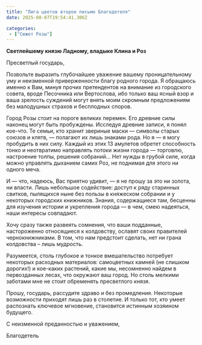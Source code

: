 ```yaml
---
title: "Лига цветов второе письмо Благодетеля"
date: 2025-08-07T19:54:41.306Z

categories:
 - ["Сюжет Розы"]
---
```


**Светлейшему князю Ладному, владыке Клина и Роз**

Пресветлый государь,

Позвольте выразить глубочайшее уважение вашему проницательному уму и
неизменной приверженности благу родного города. Я обращаюсь именно к
Вам, минуя прочих претендентов на внимание из городского совета, вроде
Песочника или Вертослова, ибо только ваш ясный взор и ваша зрелость
суждений могут внять моим скромным предложениям без малодушных страхов и
бесплодных споров.

Город Розы стоит на пороге великих перемен. Его древние силы наконец
могут быть пробуждены. Исследуя древние записи, я понял кое-что. Те
семьи, кто хранит звериные маски — символы старых союзов и клятв, —
полагают их лишь знаками рода. Но я — я могу пробудить в них силу.
Каждый из этих 13 амулетов обретет способность тонко и неотвратимо
направлять потоки жизни города — торговлю, настроение толпы, решения
собраний... Нет нужды в грубой силе, когда можно управлять дыханием
самих Роз, не поднимая для этого ни одного меча.

И — что, надеюсь, Вас приятно удивит, — я не прошу за это ни золота, ни
власти. Лишь небольшое содействие: доступ к ряду старинных свитков,
пылящихся ныне без пользы в княжеском собрании и у некоторых городских
книжников. Знания, содержащиеся там, бесценны для изучения истории и
укрепления города — в чем, смею надеяться, наши интересы совпадают.

Хочу сразу также развеять сомнения, что ваши подданные, настороженно
относящиеся к колдовству, ославят своих правителей чернокнижниками. В
том, что нам предстоит сделать, нет ни грана колдовства – лишь мудрость.

Разумеется, столь глубокое и тонкое вмешательство потребует некоторых
расходных материалов: самоцветных камней (не слишком дорогих!) и
кое-каких растений, какие мы, несомненно найдем в первозданных лесах,
что окружают ваш город. Но столь мелкими заботами мне не стоит
обременять пресветлого князя.

Прошу, государь, рассудите здраво и без промедления. Некоторые
возможности приходят лишь раз в столетие. И только тот, кто умеет
распознать ключевое мгновение, становится истинным хозяином будущего.

С неизменной преданностью и уважением,

Благодетель
